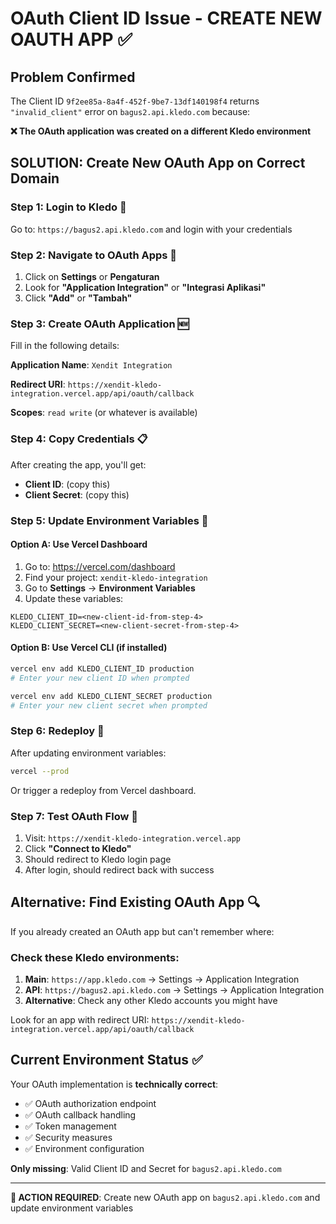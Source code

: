 # OAuth Client ID Issue - CREATE NEW OAUTH APP ✅

## Problem Confirmed
The Client ID `9f2ee85a-8a4f-452f-9be7-13df140198f4` returns `"invalid_client"` error on `bagus2.api.kledo.com` because:

**❌ The OAuth application was created on a different Kledo environment**

## SOLUTION: Create New OAuth App on Correct Domain

### Step 1: Login to Kledo 🔐
Go to: `https://bagus2.api.kledo.com` and login with your credentials

### Step 2: Navigate to OAuth Apps 📱
1. Click on **Settings** or **Pengaturan**
2. Look for **"Application Integration"** or **"Integrasi Aplikasi"**
3. Click **"Add"** or **"Tambah"**

### Step 3: Create OAuth Application 🆕
Fill in the following details:

**Application Name**: `Xendit Integration`

**Redirect URI**: `https://xendit-kledo-integration.vercel.app/api/oauth/callback`

**Scopes**: `read write` (or whatever is available)

### Step 4: Copy Credentials 📋
After creating the app, you'll get:
- **Client ID**: (copy this)
- **Client Secret**: (copy this)

### Step 5: Update Environment Variables 🔧

#### Option A: Use Vercel Dashboard
1. Go to: https://vercel.com/dashboard
2. Find your project: `xendit-kledo-integration`
3. Go to **Settings** → **Environment Variables**
4. Update these variables:

```env
KLEDO_CLIENT_ID=<new-client-id-from-step-4>
KLEDO_CLIENT_SECRET=<new-client-secret-from-step-4>
```

#### Option B: Use Vercel CLI (if installed)
```bash
vercel env add KLEDO_CLIENT_ID production
# Enter your new client ID when prompted

vercel env add KLEDO_CLIENT_SECRET production  
# Enter your new client secret when prompted
```

### Step 6: Redeploy 🚀
After updating environment variables:
```bash
vercel --prod
```

Or trigger a redeploy from Vercel dashboard.

### Step 7: Test OAuth Flow 🧪
1. Visit: `https://xendit-kledo-integration.vercel.app`
2. Click **"Connect to Kledo"**
3. Should redirect to Kledo login page
4. After login, should redirect back with success

## Alternative: Find Existing OAuth App 🔍

If you already created an OAuth app but can't remember where:

### Check these Kledo environments:
1. **Main**: `https://app.kledo.com` → Settings → Application Integration
2. **API**: `https://bagus2.api.kledo.com` → Settings → Application Integration  
3. **Alternative**: Check any other Kledo accounts you might have

Look for an app with redirect URI: `https://xendit-kledo-integration.vercel.app/api/oauth/callback`

## Current Environment Status ✅

Your OAuth implementation is **technically correct**:
- ✅ OAuth authorization endpoint
- ✅ OAuth callback handling  
- ✅ Token management
- ✅ Security measures
- ✅ Environment configuration

**Only missing**: Valid Client ID and Secret for `bagus2.api.kledo.com`

---

**🎯 ACTION REQUIRED**: Create new OAuth app on `bagus2.api.kledo.com` and update environment variables
